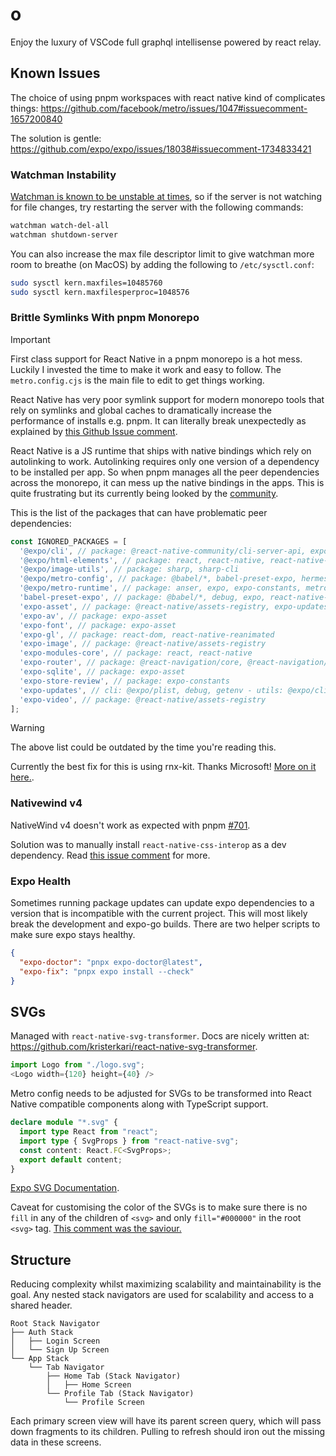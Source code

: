 # o

Enjoy the luxury of VSCode full graphql intellisense powered by react relay.

## Known Issues

The choice of using pnpm workspaces with react native kind of complicates things: https://github.com/facebook/metro/issues/1047#issuecomment-1657200840

The solution is gentle: https://github.com/expo/expo/issues/18038#issuecomment-1734833421

### Watchman Instability

[Watchman is known to be unstable at times](https://facebook.github.io/watchman/docs/troubleshooting#reactnative-watcher-took-too-long-to-load), so if the server is not watching for file changes, try restarting the server with the following commands:

```bash
watchman watch-del-all
watchman shutdown-server
```

You can also increase the max file descriptor limit to give watchman more room to breathe (on MacOS) by adding the following to `/etc/sysctl.conf`:

```bash
sudo sysctl kern.maxfiles=10485760
sudo sysctl kern.maxfilesperproc=1048576
```

### Brittle Symlinks With pnpm Monorepo

> [!IMPORTANT]
> First class support for React Native in a pnpm monorepo is a hot mess. Luckily I invested the time to make it work and easy to follow. The `metro.config.cjs` is the main file to edit to get things working.

React Native has very poor symlink support for modern monorepo tools that rely on symlinks and
global caches to dramatically increase the performance of installs e.g. pnpm. It can literally
break unexpectedly as explained by [this Github Issue comment](https://github.com/pnpm/pnpm/issues/4286#issuecomment-2233017605).

React Native is a JS runtime that ships with native bindings which rely on autolinking to work. Autolinking requires
only one version of a dependency to be installed per app. So when pnpm manages all the peer dependencies across the monorepo,
it can mess up the native bindings in the apps. This is quite frustrating but its currently being looked by the [community](https://github.com/pnpm/pnpm/issues/4286#issuecomment-2233017605).

This is the list of the packages that can have problematic peer dependencies:

```js
const IGNORED_PACKAGES = [
  '@expo/cli', // package: @react-native-community/cli-server-api, expo-modules-autolinking, expo-router, express, metro-*, webpack, webpack-dev-server
  '@expo/html-elements', // package: react, react-native, react-native-web
  '@expo/image-utils', // package: sharp, sharp-cli
  '@expo/metro-config', // package: @babel/*, babel-preset-expo, hermes-parser, metro, metro-*
  '@expo/metro-runtime', // package: anser, expo, expo-constants, metro-runtime, pretty-format, react, react-dom, react-native-web, react-refresh, stacktrace-parser
  'babel-preset-expo', // package: @babel/*, debug, expo, react-native-reanimated, resolve-from
  'expo-asset', // package: @react-native/assets-registry, expo-updates (types only)
  'expo-av', // package: expo-asset
  'expo-font', // package: expo-asset
  'expo-gl', // package: react-dom, react-native-reanimated
  'expo-image', // package: @react-native/assets-registry
  'expo-modules-core', // package: react, react-native
  'expo-router', // package: @react-navigation/core, @react-navigation/routers, debug, escape-string-regexp, expect, expo-font, fast-deep-equal, nanoid, react, react-dom, react-native, react-native-web
  'expo-sqlite', // package: expo-asset
  'expo-store-review', // package: expo-constants
  'expo-updates', // cli: @expo/plist, debug, getenv - utils: @expo/cli, @expo/metro-config, metro
  'expo-video', // package: @react-native/assets-registry
];
```

> [!WARNING]
> The above list could be outdated by the time you're reading this.

Currently the best fix for this is using rnx-kit. Thanks Microsoft! [More on it here.](https://gist.github.com/Zn4rK/ed60c380e7b672e3089074f51792a2b8).

### Nativewind v4

NativeWind v4 doesn't work as expected with pnpm [#701](https://github.com/nativewind/nativewind/issues/701).

Solution was to manually install `react-native-css-interop` as a dev dependency. Read [this issue comment](https://github.com/nativewind/nativewind/issues/894#issuecomment-2354453948) for more.

### Expo Health

Sometimes running package updates can update expo dependencies to a version that is incompatible with the current project. This will most likely break the development and expo-go builds. There are two helper scripts to make sure expo stays healthy.

```json
{
  "expo-doctor": "pnpx expo-doctor@latest",
  "expo-fix": "pnpx expo install --check"
}
```

## SVGs

Managed with `react-native-svg-transformer`. Docs are nicely written at: https://github.com/kristerkari/react-native-svg-transformer.

```js
import Logo from "./logo.svg";
<Logo width={120} height={40} />
```

Metro config needs to be adjusted for SVGs to be transformed into React Native compatible components along with TypeScript support.

```ts
declare module "*.svg" {
  import type React from "react";
  import type { SvgProps } from "react-native-svg";
  const content: React.FC<SvgProps>;
  export default content;
}
```

[Expo SVG Documentation](https://docs.expo.dev/versions/latest/sdk/svg/).

Caveat for customising the color of the SVGs is to make sure there is no `fill` in any of the children of `<svg>` and only `fill="#000000"` in the root `<svg>` tag. [This comment was the saviour.](https://github.com/kristerkari/react-native-svg-transformer/issues/105#issuecomment-775891947)

## Structure

Reducing complexity whilst maximizing scalability and maintainability is the goal. Any nested stack navigators are used for scalability and access to a shared header.

```plaintext
Root Stack Navigator
├── Auth Stack
│   ├── Login Screen
│   └── Sign Up Screen
└── App Stack
    └── Tab Navigator
        ├── Home Tab (Stack Navigator)
        │   ├── Home Screen
        └── Profile Tab (Stack Navigator)
            └── Profile Screen
```

Each primary screen view will have its parent screen query, which will pass down fragments to its children. Pulling to refresh should iron out the missing data in these screens.